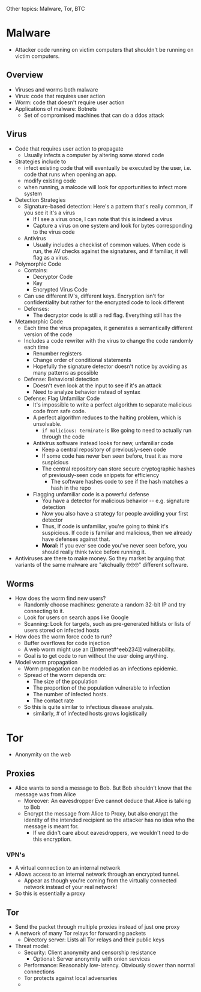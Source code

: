 Other topics: Malware, Tor, BTC
# Malware
* Attacker code running on victim computers that shouldn't be running on victim computers.
## Overview
* Viruses and worms both malware
* Virus: code that requires user action
* Worm: code that doesn't require user action
* Applications of malware: Botnets
	* Set of compromised machines that can do a ddos attack
## Virus
* Code that requires user action to propagate
	* Usually infects a computer by altering some stored code
* Strategies include to 
	* infect existing code that will eventually be executed by the user, i.e. code that runs when opening an app.
	* modify existing code
	* when running, a malcode will look for opportunities to infect more system
* Detection Strategies
	* Signature-based detection: Here's a pattern that's really common, if you see it it's a virus
		* If I see a virus once, I can note that this is indeed a virus
		* Capture a virus on one system and look for bytes corresponding to the virus code 
	* Antivirus
		* Usually includes a checklist of common values. When code is run, the AV checks against the signatures, and if familiar, it will flag as a virus.
* Polymorphic Code
	* Contains:
		* Decryptor Code
		* Key
		* Encrypted Virus Code
	* Can use different IV's, different keys. Encryption isn't for confidentiality but rather for the encrypted code to look different
	* Defenses:
		* The decryptor code is still a red flag. Everything still has the 
* Metamorphic Code
	* Each time the virus propagates, it generates a semantically different version of the code
	* Includes a code rewriter with the virus to change the code randomly each time
		* Renumber registers
		* Change order of conditional statements
		* Hopefully the signature detector doesn't notice by avoiding as many patterns as possible
	* Defense: Behavioral detection
		* Doesn't even look at the input to see if it's an attack
		* Need to analyze behavior instead of syntax
	* Defense: Flag Unfamiliar Code
		* It's impossible to write a perfect algorithm to separate malicious code from safe code.
		* A perfect algorithm reduces to the halting problem, which is unsolvable.
			* `if malicious: terminate` is like going to need to actually run through the code
		* Antivirus software instead looks for new, unfamiliar code
			* Keep a central repository of previously-seen code
			* If some code has never ben seen before, treat it as more suspicious
			* The central repository can store secure cryptographic hashes of previously-seen code snippets for efficiency
				* The software hashes code to see if the hash matches a hash in the repo
		* Flagging unfamiliar code is a powerful defense
			* You have a detector for malicious behavior -- e.g. signature detection
			* Now you also have a strategy for people avoiding your first detector
			* Thus, If code is unfamiliar, you're going to think it's suspicious. If code is familiar and malicious, then we already have defenses against that.
			* **Moral:** If you ever see code you've never seen before, you should really think twice before running it.
* Antiviruses are there to make money. So they market by arguing that variants of the same malware are "akchually 🤓🤓🤓" different software.
## Worms
* How does the worm find new users?
	* Randomly choose machines: generate a random 32-bit IP and try connecting to it.
	* Look for users on search apps like Google
	* Scanning: Look for targets, such as pre-generated hitlists or lists of users stored on infected hosts
* How does the worm force code to run?
	* Buffer overflows for code injection
	* A web worm might use an [[Internet#^eeb234]] vulnerability. 
	* Goal is to get code to run without the user doing anything.
* Model worm propagation
	* Worm propagation can be modeled as an infections epidemic.
	* Spread of the worm depends on: 
		* The size of the population
		* The proportion of the population vulnerable to infection
		* The number of infected hosts.
		* The contact rate
	* So this is quite similar to infectious disease analysis.
		* similarly, # of infected hosts grows logistically
# Tor
* Anonymity on the web
## Proxies
* Alice wants to send a message to Bob. But Bob shouldn't know that the message was from Alice
	* Moreover: An eavesdropper Eve cannot deduce that Alice is talking to Bob
	* Encrypt the message from Alice to Proxy, but also encrypt the identity of the intended recipient so the attacker has no idea who the message is meant for.
		* If we didn't care about eavesdroppers, we wouldn't need to do this encryption.
### VPN's
* A virtual connection to an internal network
* Allows access to an internal network through an encrypted tunnel.
	* Appear as though you're coming from the virtually connected network instead of your real network!
* So this is essentially a proxy
## Tor
* Send the packet through multiple proxies instead of just one proxy
* A network of many Tor relays for forwarding packets
	* Directory server: Lists all Tor relays and their public keys
* Threat model:
	* Security: Client anonymity and censorship resistance
		* Optional: Server anonymity with onion services
	* Performance: Reasonably low-latency. Obviously slower than normal connections
	* Tor protects against local adversaries
	* 